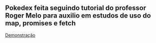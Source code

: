 ## Pokedex feita seguindo tutorial do professor Roger Melo para auxilio em estudos de uso do map, promises e fetch

[Demonstração](https://gisellebarbosa.github.io/Pokedex-Estudos-Javascript/)
